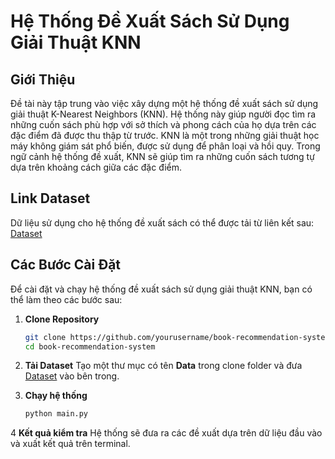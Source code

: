 # Hệ Thống Đề Xuất Sách Sử Dụng Giải Thuật KNN

## Giới Thiệu

Đề tài này tập trung vào việc xây dựng một hệ thống đề xuất sách sử dụng giải thuật K-Nearest Neighbors (KNN). Hệ thống này giúp người đọc tìm ra những cuốn sách phù hợp với sở thích và phong cách của họ dựa trên các đặc điểm đã được thu thập từ trước. KNN là một trong những giải thuật học máy không giám sát phổ biến, được sử dụng để phân loại và hồi quy. Trong ngữ cảnh hệ thống đề xuất, KNN sẽ giúp tìm ra những cuốn sách tương tự dựa trên khoảng cách giữa các đặc điểm.

## Link Dataset

Dữ liệu sử dụng cho hệ thống đề xuất sách có thể được tải từ liên kết sau:
[Dataset](https://drive.google.com/drive/folders/19Yo9kM1HLWCUejRYvXSmlBVjtervuV2Z?usp=sharing)

## Các Bước Cài Đặt

Để cài đặt và chạy hệ thống đề xuất sách sử dụng giải thuật KNN, bạn có thể làm theo các bước sau:

1. **Clone Repository**

   ```bash
   git clone https://github.com/yourusername/book-recommendation-system.git
   cd book-recommendation-system
   
2. **Tải Dataset**
   Tạo một thư mục có tên **Data** trong clone folder và đưa [Dataset](https://drive.google.com/drive/folders/19Yo9kM1HLWCUejRYvXSmlBVjtervuV2Z?usp=sharing) vào bên trong.
3. **Chạy hệ thống**
   ```bash
   python main.py
4  **Kết quả kiểm tra**
   Hệ thống sẽ đưa ra các đề xuất dựa trên dữ liệu đầu vào và xuất kết quả trên terminal.